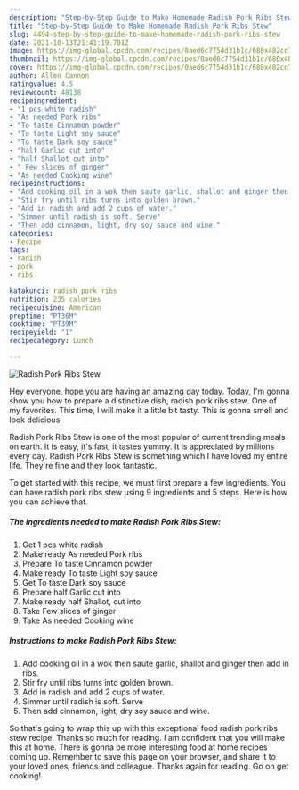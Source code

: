 ```yaml
---
description: "Step-by-Step Guide to Make Homemade Radish Pork Ribs Stew"
title: "Step-by-Step Guide to Make Homemade Radish Pork Ribs Stew"
slug: 4494-step-by-step-guide-to-make-homemade-radish-pork-ribs-stew
date: 2021-10-13T21:41:19.701Z
image: https://img-global.cpcdn.com/recipes/0aed6c7754d31b1c/680x482cq70/radish-pork-ribs-stew-recipe-main-photo.jpg
thumbnail: https://img-global.cpcdn.com/recipes/0aed6c7754d31b1c/680x482cq70/radish-pork-ribs-stew-recipe-main-photo.jpg
cover: https://img-global.cpcdn.com/recipes/0aed6c7754d31b1c/680x482cq70/radish-pork-ribs-stew-recipe-main-photo.jpg
author: Allen Cannon
ratingvalue: 4.5
reviewcount: 48138
recipeingredient:
- "1 pcs white radish"
- "As needed Pork ribs"
- "To taste Cinnamon powder"
- "To taste Light soy sauce"
- "To taste Dark soy sauce"
- "half Garlic cut into"
- "half Shallot cut into"
- " Few slices of ginger"
- "As needed Cooking wine"
recipeinstructions:
- "Add cooking oil in a wok then saute garlic, shallot and ginger then add in ribs."
- "Stir fry until ribs turns into golden brown."
- "Add in radish and add 2 cups of water."
- "Simmer until radish is soft. Serve"
- "Then add cinnamon, light, dry soy sauce and wine."
categories:
- Recipe
tags:
- radish
- pork
- ribs

katakunci: radish pork ribs 
nutrition: 235 calories
recipecuisine: American
preptime: "PT36M"
cooktime: "PT39M"
recipeyield: "1"
recipecategory: Lunch

---
```



![Radish Pork Ribs Stew](https://img-global.cpcdn.com/recipes/0aed6c7754d31b1c/680x482cq70/radish-pork-ribs-stew-recipe-main-photo.jpg)

Hey everyone, hope you are having an amazing day today. Today, I'm gonna show you how to prepare a distinctive dish, radish pork ribs stew. One of my favorites. This time, I will make it a little bit tasty. This is gonna smell and look delicious.



Radish Pork Ribs Stew is one of the most popular of current trending meals on earth. It is easy, it's fast, it tastes yummy. It is appreciated by millions every day. Radish Pork Ribs Stew is something which I have loved my entire life. They're fine and they look fantastic.


To get started with this recipe, we must first prepare a few ingredients. You can have radish pork ribs stew using 9 ingredients and 5 steps. Here is how you can achieve that.

<!--inarticleads1-->

##### The ingredients needed to make Radish Pork Ribs Stew:

1. Get 1 pcs white radish
1. Make ready As needed Pork ribs
1. Prepare To taste Cinnamon powder
1. Make ready To taste Light soy sauce
1. Get To taste Dark soy sauce
1. Prepare half Garlic cut into
1. Make ready half Shallot, cut into
1. Take  Few slices of ginger
1. Take As needed Cooking wine




<!--inarticleads2-->

##### Instructions to make Radish Pork Ribs Stew:

1. Add cooking oil in a wok then saute garlic, shallot and ginger then add in ribs.
1. Stir fry until ribs turns into golden brown.
1. Add in radish and add 2 cups of water.
1. Simmer until radish is soft. Serve
1. Then add cinnamon, light, dry soy sauce and wine.




So that's going to wrap this up with this exceptional food radish pork ribs stew recipe. Thanks so much for reading. I am confident that you will make this at home. There is gonna be more interesting food at home recipes coming up. Remember to save this page on your browser, and share it to your loved ones, friends and colleague. Thanks again for reading. Go on get cooking!
